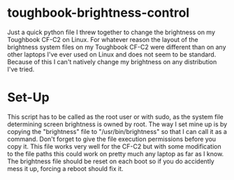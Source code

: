 # toughbook-brightness-control
Just a quick python file I threw together to change the brightness on my Toughbook CF-C2 on Linux. For whatever reason the layout of the brightness system files on my Toughbook CF-C2 were different than on any other laptops I've ever used on Linux and does not seem to be standard. Because of this I can't natively change my brightness on any distribution I've tried.

# Set-Up
This script has to be called as the root user or with sudo, as the system file determining screen brightness is owned by root. The way I set mine up is by copying the "brightness" file to "/usr/bin/brightness" so that I can call it as a command. Don't forget to give the file execution permissions before you copy it. This file works very well for the CF-C2 but with some modification to the file paths this could work on pretty much any laptop as far as I know. The brightness file should be reset on each boot so if you do accidently mess it up, forcing a reboot should fix it.
